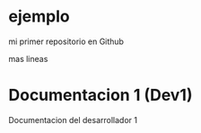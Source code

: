 # ejemplo
mi primer repositorio en Github

mas lineas

# Documentacion 1 (Dev1)
Documentacion del desarrollador 1